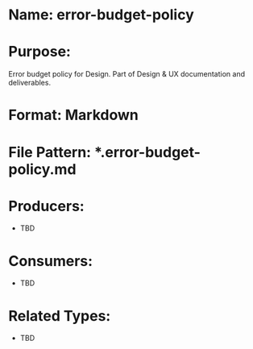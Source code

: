 # Name: error-budget-policy

# Purpose:
Error budget policy for Design. Part of Design & UX documentation and deliverables.

# Format: Markdown

# File Pattern: *.error-budget-policy.md

# Producers:
- TBD

# Consumers:
- TBD

# Related Types:
- TBD

